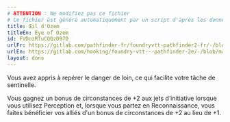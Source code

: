 ```yaml
---
# ATTENTION : Ne modifiez pas ce fichier
# Ce fichier est généré automatiquement par un script d'après les données du module Foundry VTT officiel et de sa traduction
title: Œil d'Ozem
titleEn: Eye of Ozem
id: FVDozRTuCQQzD97D
urlFr: https://gitlab.com/pathfinder-fr/foundryvtt-pathfinder2-fr/-/blob/master/data/feats/FVDozRTuCQQzD97D.htm
urlEn: https://gitlab.com/hooking/foundry-vtt---pathfinder-2e/-/blob/master/packs/data/feats.db/eye-of-ozem.json
layout: dons
---
```

Vous avez appris à repérer le danger de loin, ce qui facilite votre tâche de sentinelle.

Vous gagnez un bonus de circonstances de +2 aux jets d’initiative lorsque vous utilisez Perception et, lorsque vous partez en Reconnaissance, vous faites bénéficier vos alliés d'un bonus de circonstances de +2 au lieu de +1.
